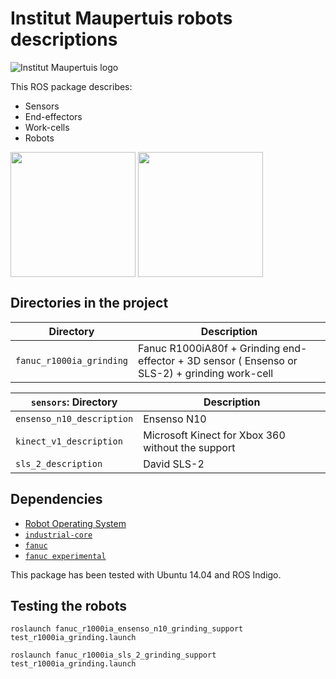 # Institut Maupertuis robots descriptions

![Institut Maupertuis logo](https://avatars1.githubusercontent.com/u/12760694?v=3&s=200)

This ROS package describes:
- Sensors
- End-effectors
- Work-cells
- Robots

<img src="https://raw.githubusercontent.com/InstitutMaupertuis/institut_maupertuis_robots_descriptions/indigo-devel/fanuc_r1000ia_grinding/fanuc_r1000ia_sls_2_grinding_support/r1000ia_grinding.png" align="center" height="200">

<img src="https://raw.githubusercontent.com/InstitutMaupertuis/institut_maupertuis_robots_descriptions/indigo-devel/fanuc_r1000ia_grinding/fanuc_r1000ia_ensenso_n10_grinding_support/r1000ia_grinding.png" align="center" height="200">

Directories in the project
--------------------------

| Directory  | Description
------------ | -----------
`fanuc_r1000ia_grinding` | Fanuc R1000iA80f + Grinding end-effector + 3D sensor ( Ensenso or SLS-2) + grinding work-cell

| `sensors`: Directory  | Description
--------------------- | -----------
`ensenso_n10_description` | Ensenso N10
`kinect_v1_description` | Microsoft Kinect for Xbox 360 without the support
`sls_2_description` | David SLS-2

Dependencies
------------
- [Robot Operating System](http://wiki.ros.org/ROS/Installation)
- [`industrial-core`](https://github.com/ros-industrial/industrial_core)
- [`fanuc`](https://github.com/ros-industrial/fanuc)
- [`fanuc experimental`](https://github.com/ros-industrial/fanuc_experimental)

This package has been tested with Ubuntu 14.04 and ROS Indigo.

Testing the robots
------------------

`roslaunch fanuc_r1000ia_ensenso_n10_grinding_support test_r1000ia_grinding.launch`

`roslaunch fanuc_r1000ia_sls_2_grinding_support test_r1000ia_grinding.launch`
